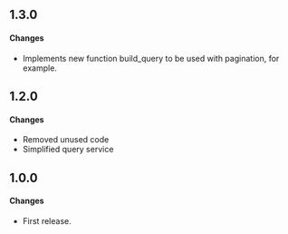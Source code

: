 1.3.0
------
#### Changes
* Implements new function build_query to be used with pagination, for example.

1.2.0
------
#### Changes
* Removed unused code
* Simplified query service

1.0.0
------
#### Changes
* First release.